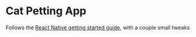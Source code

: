 # Cat Petting App  

Follows the [React Native getting started guide](https://reactnative.dev/docs/getting-started), with a couple small tweaks  
